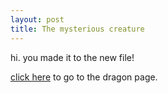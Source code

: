 ```yaml
---
layout: post
title: The mysterious creature
---
```


hi. you made it to the new file!

[click here](dragon.md) to go to the dragon page.
